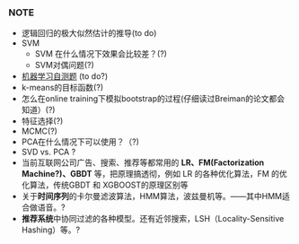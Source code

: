 ### NOTE

+ 逻辑回归的极大似然估计的推导(to do)
+ SVM
  +  SVM 在什么情况下效果会比较差？(?)
  + SVM对偶问题(?)
+ [机器学习自测题](http://nooverfit.com/wp/12-%E6%9C%BA%E5%99%A8%E5%AD%A6%E4%B9%A0%E8%83%BD%E5%8A%9B%E8%87%AA%E6%B5%8B%E9%A2%98-%E7%9C%8B%E7%9C%8B%E4%BD%A0%E7%9A%84%E6%9C%BA%E5%99%A8%E5%AD%A6%E4%B9%A0%E7%9F%A5%E8%AF%86%E8%83%BD%E6%89%93/) (to do?)
+ k-means的目标函数(?)
+ 怎么在online training下模拟bootstrap的过程(仔细读过Breiman的论文都会知道）(?)
+ 特征选择(?)
+ MCMC(?)
+ PCA在什么情况下可以使用？（?)
+ SVD vs. PCA ?
+ 当前互联网公司广告、搜索、推荐等都常用的 **LR、FM(Factorization Machine?)、GBDT** 等，把原理搞透彻，例如 LR 的各种优化算法，FM 的优化算法，传统GBDT 和 XGBOOST的原理区别等
+ 关于**时间序列**的卡尔曼滤波算法，HMM算法，波兹曼机等。——其中HMM适合做语音。?
+ **推荐系统**中协同过滤的各种模型。还有近邻搜索，LSH（Locality-Sensitive Hashing）等。?